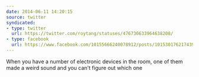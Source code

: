 ```yaml
---
date: 2014-06-11 14:20:15
source: twitter
syndicated:
- type: twitter
  url: https://twitter.com/roytang/statuses/476730633964638208/
- type: facebook
  url: https://www.facebook.com/10155666240078912/posts/10153017621743912
---
```


When you have a number of electronic devices in the room, one of them made a weird sound and you can't figure out which one